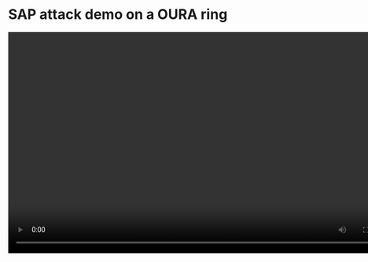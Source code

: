 # SAP attack demo on a OURA ring

<video type="video/mp4" src="./oura_attack.mp4" width="800" height="450" controls preload></video>
